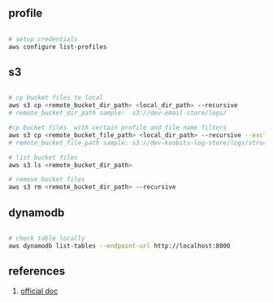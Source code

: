 

## profile
``` bash

# setup credentials
aws configure list-profiles

```

## s3
``` bash

# cp bucket files to local
aws s3 cp <remote_bucket_dir_path> <local_dir_path> --recursive
# remote_bucket_dir_path sample:  s3://dev-email-store/logs/

#cp bucket files  with certain profile and file name filters
aws s3 cp <remote_bucket_file_path> <local_dir_path> --recursive --exclude "*" --include "structuredLog-*" --recursive  --profile log-bucket 
# remote_bucket_file_path sample: s3://dev-koobits-log-store/logs/structuredLog.json

# list bucket files
aws s3 ls <remote_bucket_dir_path>

# remove bucket files
aws s3 rm <remote_bucket_dir_path> --recursive    
```

## dynamodb
``` bash

# check table locally
aws dynamodb list-tables --endpoint-url http://localhost:8000

```



## references
1. [official doc](https://docs.aws.amazon.com/cli/latest/userguide/cli-configure-quickstart.html)